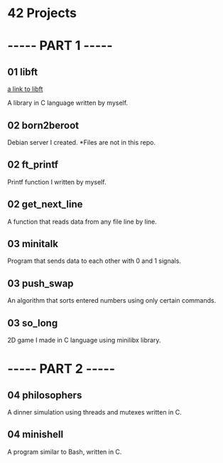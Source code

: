 # 42 Projects

# ----- PART 1 -----

## 01 libft
[a link to libft](/42/tree/main/01%20Libft/)





A library in C language written by myself.


## 02 born2beroot

Debian server I created. *Files are not in this repo.


## 02 ft_printf

Printf function I written by myself.


## 02 get_next_line

A function that reads data from any file line by line.


## 03 minitalk

Program that sends data to each other with 0 and 1 signals.


## 03 push_swap

An algorithm that sorts entered numbers using only certain commands.


## 03 so_long

2D game I made in C language using minilibx library.

# ----- PART 2 -----

## 04 philosophers

A dinner simulation using threads and mutexes written in C.

## 04 minishell

A program similar to Bash, written in C.
